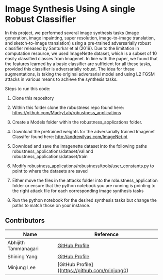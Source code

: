 # Image Synthesis Using A single Robust Classifier


In this project, we performed several image synthesis tasks (image generation, image inpainting, super resolution, image-to-image translation, and sketch-to-image translation) using a pre-trained adversarially robust classifier released by Santurkar et al (2019). Due to the limitation in computation resource, we used ImageNette dataset, which is a subset of 10 easily classified classes from Imagenet. In line with the paper, we found that the features learned by a basic classifier are sufficient for all these tasks, provided this classifier is adversarially robust. The idea for these augmentations, is taking the original adversarial model and using L2 FGSM attacks in various means to achieve the synthesis tasks.

Steps to run this code:

1) Clone this repository


2) Within this folder clone the robustness repo found here: https://github.com/MadryLab/robustness_applications


3) Create a Models folder within the robustness_applications folder.


4) Download the pretrained weights for the adversarially trained Imagenet Classifer found here: http://andrewilyas.com/ImageNet.pt

5) Download and save the Imagenette dataset into the following paths robustness_applications/dataset/val and robustness_applications/dataset/train

6) Modify robustness_applications/robustness/tools/user_constants.py to point to where the datasets are saved

7) Either move the files in the attacks folder into the robustness_application folder or ensure that the python notebook you are running is pointing to the right attack file for each corresponding image synthesis tasks

8) Run the python notebook for the desired synthesis tasks but change the paths to match those on your instance.


## Contributors

| Name | Reference |
|---- | ----|
|Abhijith Tammanagari | [GitHub Profile](https://github.com/23abhijith)|
|Shining Yang | [GitHub Profile](https://github.com/ShiningYang0207)|
|Minjung Lee |[GitHub Profile]((https://github.com/minjung0)|
